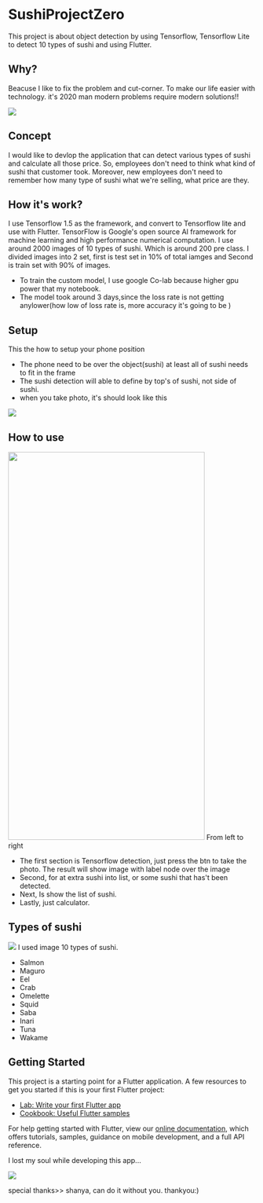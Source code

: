 # SushiProjectZero

This project is about object detection by using Tensorflow, Tensorflow Lite to detect 10 types of sushi and using Flutter.

## Why?
Beacuse I like to fix the problem and cut-corner. To make our life easier with technology. it's 2020 man modern problems require modern solutions!!

<img src="https://media.giphy.com/media/9058ZMj6ooluP4UUPl/giphy.gif">

## Concept
I would like to devlop the application that can detect various types of sushi and calculate all those price.
So, employees don't need to think what kind of sushi that customer took. 
Moreover, new employees don't need to remember how many type of sushi what we're selling, what price are they.

## How it's work?
I use Tensorflow 1.5 as the framework, and convert to Tensorflow lite and use with Flutter.
TensorFlow is Google's open source AI framework for machine learning and high performance numerical computation.
I use around 2000 images of 10 types of sushi. Which is around 200 pre class.
I divided images into 2 set, first is test set in 10% of total iamges and Second is train set with 90% of images.

- To train the custom model, I use google Co-lab because higher gpu power that my notebook.
- The model took around 3 days,since the loss rate is not getting anylower(how low of loss rate is, more accuracy it's going to be )

## Setup
This the how to setup your phone position
- The phone need to be over the object(sushi) at least all of sushi needs to fit in the frame
- The sushi detection will able to define by top's of sushi, not side of sushi. 
- when you take photo, it's should look like this
<img src="https://user-images.githubusercontent.com/39997819/114253739-9ada1780-99d5-11eb-9bc0-e4b80de8087b.jpg">

## How to use
<img src="https://user-images.githubusercontent.com/39997819/114254216-3f5d5900-99d8-11eb-87a6-7d63d5746db2.jpg" width="400" height="790">
From left to right

- The first section is Tensorflow detection, just press the btn to take the photo. The result will show image with label node over the image
- Second, for at extra sushi into list, or some sushi that has't been detected.
- Next, Is show the list of sushi.
- Lastly, just calculator.


## Types of sushi
<img src="https://user-images.githubusercontent.com/39997819/114253368-1aff7d80-99d4-11eb-972c-3533a406bf58.png">
I used image 10 types of sushi.

- Salmon
- Maguro
- Eel
- Crab
- Omelette
- Squid
- Saba
- Inari
- Tuna
- Wakame


## Getting Started
This project is a starting point for a Flutter application.
A few resources to get you started if this is your first Flutter project:


- [Lab: Write your first Flutter app](https://flutter.dev/docs/get-started/codelab)
- [Cookbook: Useful Flutter samples](https://flutter.dev/docs/cookbook)

For help getting started with Flutter, view our
[online documentation](https://flutter.dev/docs), which offers tutorials,
samples, guidance on mobile development, and a full API reference.

I lost my soul while developing this app...

<img src="https://media.giphy.com/media/zOvBKUUEERdNm/giphy.gif"  />

special thanks>> shanya, can do it without you. thankyou:)
